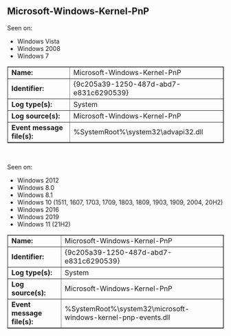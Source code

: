 ## Microsoft-Windows-Kernel-PnP

Seen on:
* Windows Vista
* Windows 2008
* Windows 7

<table border="1" class="docutils">
  <tbody>
    <tr>
      <td><b>Name:</b></td>
      <td>Microsoft-Windows-Kernel-PnP</td>
    </tr>
    <tr>
      <td><b>Identifier:</b></td>
      <td>{9c205a39-1250-487d-abd7-e831c6290539}</td>
    </tr>
    <tr>
      <td><b>Log type(s):</b></td>
      <td>System</td>
    </tr>
    <tr>
      <td><b>Log source(s):</b></td>
      <td>Microsoft-Windows-Kernel-PnP</td>
    </tr>
    <tr>
      <td><b>Event message file(s):</b></td>
      <td>%SystemRoot%\system32\advapi32.dll</td>
    </tr>
  </tbody>
</table>

&nbsp;

Seen on:
* Windows 2012
* Windows 8.0
* Windows 8.1
* Windows 10 (1511, 1607, 1703, 1709, 1803, 1809, 1903, 1909, 2004, 20H2)
* Windows 2016
* Windows 2019
* Windows 11 (21H2)

<table border="1" class="docutils">
  <tbody>
    <tr>
      <td><b>Name:</b></td>
      <td>Microsoft-Windows-Kernel-PnP</td>
    </tr>
    <tr>
      <td><b>Identifier:</b></td>
      <td>{9c205a39-1250-487d-abd7-e831c6290539}</td>
    </tr>
    <tr>
      <td><b>Log type(s):</b></td>
      <td>System</td>
    </tr>
    <tr>
      <td><b>Log source(s):</b></td>
      <td>Microsoft-Windows-Kernel-PnP</td>
    </tr>
    <tr>
      <td><b>Event message file(s):</b></td>
      <td>%SystemRoot%\system32\microsoft-windows-kernel-pnp-events.dll</td>
    </tr>
  </tbody>
</table>

&nbsp;

